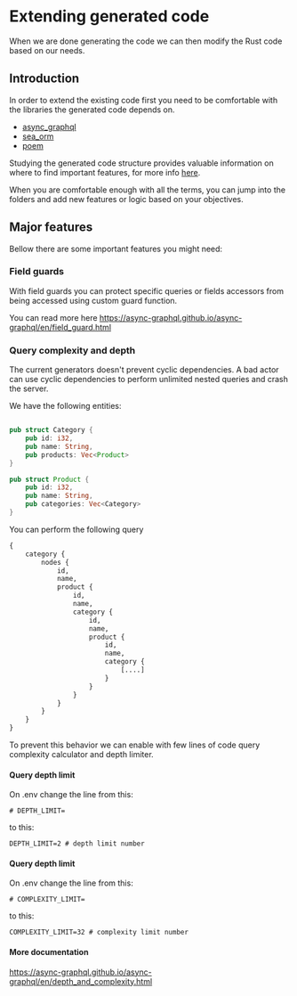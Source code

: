 # Extending generated code

When we are done generating the code we can then modify the Rust code based on our needs.

## Introduction

In order to extend the existing code first you need to be comfortable with the libraries the generated code depends on.

* [async_graphql](https://github.com/async-graphql/async-graphql)
* [sea_orm](https://github.com/SeaQL/sea-orm)
* [poem](https://github.com/poem-web/poem)

Studying the generated code structure provides valuable information on where to find important features, for more info [here](/docs/0.3.0/generated-project-structure).

When you are comfortable enough with all the terms, you can jump into the folders and add new features or logic based on your objectives.

## Major features

Bellow there are some important features you might need:

### Field guards

With field guards you can protect specific queries or fields accessors from being accessed using custom guard function.

You can read more here https://async-graphql.github.io/async-graphql/en/field_guard.html


### Query complexity and depth

The current generators doesn't prevent cyclic dependencies. A bad actor can use cyclic dependencies to perform unlimited nested queries and crash the server.

We have the following entities:

```rust

pub struct Category {
    pub id: i32,
    pub name: String,
    pub products: Vec<Product>
}

pub struct Product {
    pub id: i32,
    pub name: String,
    pub categories: Vec<Category>
}

```

You can perform the following query

```graphql
{
    category {
        nodes {
            id,
            name,
            product {
                id,
                name,
                category {
                    id,
                    name,
                    product {
                        id,
                        name,
                        category {
                            [....]
                        }
                    }
                }
            }
        }
    }
}
```

To prevent this behavior we can enable with few lines of code query complexity calculator and depth limiter.

#### Query depth limit

On .env change the line from this:

```
# DEPTH_LIMIT=
```

to this:


```
DEPTH_LIMIT=2 # depth limit number
```

#### Query depth limit

On .env change the line from this:

```
# COMPLEXITY_LIMIT=
```

to this:


```
COMPLEXITY_LIMIT=32 # complexity limit number
```

#### More documentation

https://async-graphql.github.io/async-graphql/en/depth_and_complexity.html